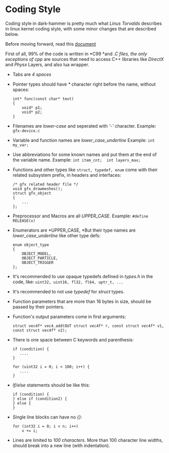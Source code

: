 # Coding Style

Coding style in dark-hammer is pretty much what *Linus Torvalds* describes in linux kernel coding style, with some minor changes that are described below.

Before moving forward, read this [document][]

First of all, 99% of the code is written in *C99 *and *.C *files, the only exceptions of* cpp* are sources that need to access C++ libraries like *DirectX* and *Physx* Layers, and also lua wrapper.

-   Tabs are *4 spaces*

-   Pointer types should have *\** character right before the name, without spaces:

        int* func(const char* text)
        {
            void* p1;
            void* p2;
        }

-   Filenames are *lower-case* and seperated with *'-'* character. Example: `gfx-device.c`

-   Variable and function names are *lower\_case\_underline* Example: `int my_var;`

-   Use abbreviations for some known names and put them at the end of the variable name. Example: `int item_cnt;  int layers_max;`

-   Functions and other types like `struct, typedef, enum` come with their related subsystem prefix, in headers and interfaces:

        /* gfx related header file */
        void gfx_drawmeshes();
        struct gfx_object
        {
            ...
        };

-   Preprocessor and Macros are all *UPPER\_CASE.* Example: `#define RELEASE(x)`

-   Enumerators are *UPPER\_CASE, *But their type names are *lower\_case\_underline* like other type defs:

        enum object_type
        {
            OBJECT_MODEL,
            OBJECT_PARTICLE,
            OBJECT_TRIGGER
        };

-   It's recommended to use opaque typedefs defined in *types.h* in the code, like: `uint32, uint16, fl32, fl64, uptr_t, ...`

-   It's recommended to not use *typedef* for *struct* types.

-   Function parameters that are more than 16 bytes in size, should be passed by their pointers.

-   Function's output parameters come in first arguments:

        struct vec4f* vec4_add(OUT struct vec4f* r, const struct vec4f* v1, const struct vec4f* v2);

-   There is one space between C keywords and parenthesis:

        if (condition) {
           ....
        }

        for (uint32 i = 0; i < 100; i++) {
           ....
        }

-   *If/else* statements should be like this:

        if (condition) {
        } else if (condition2) {
        } else {
        }

-   Single line blocks can have no *{}*:

        for (int32 i = 0; i < n; i++)
            v += i;

-   Lines are limited to *100 characters*. More than 100 character line widths, should break into a new line (with indentation).

  [document]: http://www.kernel.org/doc/Documentation/CodingStyle
